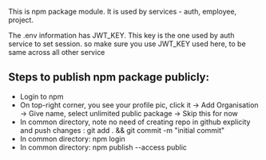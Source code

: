 This is npm package module. It is used by services - auth, employee, project.

The .env information has JWT_KEY. This key is the one used by auth service to set session. so make sure you use JWT_KEY used here, to be same across all other service

## Steps to publish npm package publicly:
- Login to npm
- On top-right corner, you see your profile pic, click it -> Add Organisation -> Give name, select unlimited public package -> Skip this for now
- In common directory, note no need of creating repo in github explicity and push changes : git add . && git commit -m "initial commit" 
- In common directory: npm login 
- In common directory: npm publish --access public